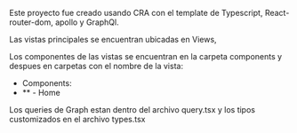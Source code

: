 Este proyecto fue creado usando CRA con el template de Typescript, React-router-dom, apollo y GraphQl.

Las vistas principales se encuentran ubicadas en Views,

Los componentes de las vistas se encuentran en la carpeta components y despues en carpetas con el nombre de la vista:
- Components:
- ** - Home

Los queries de Graph estan dentro del archivo query.tsx y los tipos customizados en el archivo types.tsx
